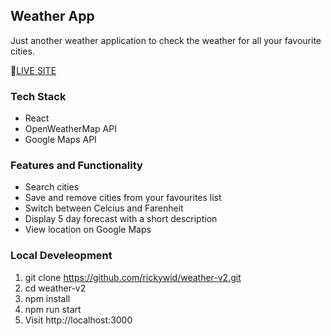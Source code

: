## Weather App

Just another weather application to check the weather for all your favourite cities.

:rocket:[LIVE SITE](https://rickywid.github.io/weather-v2)

### Tech Stack
- React
- OpenWeatherMap API
- Google Maps API

### Features and Functionality
- Search cities
- Save and remove cities from your favourites list
- Switch between Celcius and Farenheit
- Display 5 day forecast with a short description
- View location on Google Maps

### Local Develeopment
1. git clone https://github.com/rickywid/weather-v2.git
2. cd weather-v2
3. npm install
4. npm run start
5. Visit http://localhost:3000
